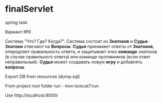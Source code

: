 # finalServlet
 spring task 
 
 Вариант №9
 
 Система &quot;Что? Где? Когда?&quot;. Система состоит из <b>Знатоков</b> и <b>Судьи</b>.
 <b>Знатоки</b> отвечают на <b>Вопросы</b>.
 <b>Судья</b> принимает ответы от <b>Знатоков</b>, опередляет правильность ответа, и
 защитывает очко <b>команде</b> знатоков (в случае правильного ответа) или
 команде противников (если ответ неправильный). <b>Судья</b> может создавать новую <b>игру</b> и 
 добавлять <b>вопросы</b>.
 
 Export DB from resources (dump.sql)<p>
 From project root folder run - mvn tomcat7:run<p>
 Use http://localhost:8000/
